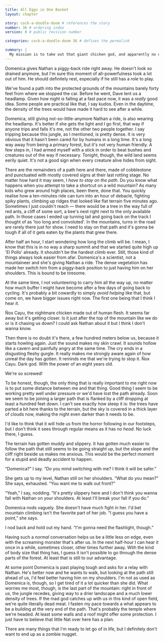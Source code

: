 ```yaml
---
title: All Eggs in One Basket
layout: chapter

story: cock-a-doodle-doom # references the story
number: 36 # ordering index
version: 0 # public revision number

categories: cock-a-doodle-doom 36 # defines the permalink

summary: |
  My mission is to take out that giant chicken god, and apparently no one else can do it since Dave decided to bail. We're down to three people, counting a child and his worried mom. What could go wrong?
---
```

Domenica gives Nathan a piggy-back ride right away. He doesn't look so drained anymore, but I'm sure this moment of all-powerfulness took a lot out of him. He should definitely rest, especially if he still has a role to play.

We've found a path into the protected grounds of the mountains barely forty feet from where we stopped the car. Before he went, Dave lent us a headlamp. Given how night is falling at a fast pace now, it was a *really* good idea. Some people are practical like that, I say kudos. Even in the daytime, the density of the trees would have made it hard to see after a while.

Domenica, still giving not-so-little-anymore Nathan a ride, is also wearing the headlamp. It's better if she gets the light and I go first, that way if anyone trips and falls it's me, not the other two people together. I say tripping because this jungle, as I mentioned, is pretty dense. It is very obvious that it hasn't been cared for by humans in a long time. It's a long way away from being a primary forest, but it's not very human friendly. A few steps in, I had armed myself with a stick in order to beat bushes and creatures out of the way if necessary. Tonight, though, the wild land seems eerily quiet. It's not a good sign when every creature alive hides from sight.

There are the remainders of a path here and there, made of cobblestone and punctuated with mostly covered signs at their last rotting stage. No matter how hard it may seem, I *have to stay on the path*. Do you know what happens when you attempt to take a shortcut on a wild mountain? As many kids who grew around high places, been there, done that. You quickly realise how a ten-minutes ride can turn into an hour of debacle, fighting spiky plants, climbing up ridges that looked like flat terrain five minutes ago. Sometimes I just couldn't reach — there would be a tree in the way full of red ants, a cliff of some sort, a bee's nest right next to the only available path. In those cases I ended up turning tail and going back on the track I thought of as 'too long and convoluted'. In the mountains, turns in the road are rarely there just for show. I need to stay on that path and it's gonna be tough if all of it gets eaten by the plants that grew there.

After half an hour, I start wondering how long the climb will be. I mean, I know that this is in no way a sharp summit and that we started quite high up 'El Pollo' already. It shouldn't be the hardest climb ever. Still, those kind of things always look easier from afar. Domenica's a scientist, not a mountaineer and she's giving Nathan a ride. The dense vegetation has made her switch him from a piggy-back position to just having him on her shoulders. This is bound to be tiresome.

At the same time, I not volunteering to carry him all the way up, no matter how much buffer I might have become after a few days of going back to cycling. It's probably a bit cowardly to simply *avoid helping* like that, but come on, we have bigger issues right now. The first one being that I think I hear *it*.

Ñox Cayu, the nightmare chicken made out of human flesh. It seems far away but it's getting closer. Is it just after the top of the mountain like we do or is it chasing us down? I could ask Nathan about it but I think I don't wanna know.

Then there is no doubt it's there, a few hundred meters below us, because it starts howling again. Just the sound makes my skin crawl. It sounds hollow like a cavern and painfully angry at the same time. The cry ends in a disgusting fleshy gurgle. It really makes me strongly aware again of how unreal the day has gotten. It reminds me that we're trying to stop it. Ñox Cayu. Dark god. With the power of an eight years old.

We're so screwed!

To be honest, though, the only thing that is really important to me right now is to put some distance between me and that thing. Good thing I seem to be working pretty well under pressure or we'd have lost the path already. Soon we seem to be joining a larger path that is flanked by a cliff dropping at least a hundred feet down. I can't see exactly how steep it is: the trees have parted a bit here thanks to the terrain, but the sky is covered in a thick layer of clouds now, making the night even darker than it needs to be.

I'd like to think that it will hide us from the horror following in our footsteps, but I don't think it sees through regular means as it has *no head*. No luck there, I guess.

The terrain has gotten muddy and slippery. It has gotten much easier to follow the path that still seems to be going straight up, but the slope and the cliff right beside us makes me anxious. This would be the perfect moment for a stupid and deadly accident to happen.

“Domenica?” I say. “Do you mind switching with me? I think it will be safer.”

She gets up to my level, Nathan still on her shoulders. “What do you mean?” She says, exhausted. “You want me to walk out front?”

“Yeah,” I say, nodding. “It's pretty slippery here and I don't think you wanna fall with Nathan on your shoulders. At least I'll break your fall if you do.”

Domenica nods vaguely. She doesn't have much fight in her. I'd bet mountain climbing isn't the favorite part of her job. “I guess you have a point,” she says.

I nod back and hold out my hand. “I'm gonna need the flashlight, though.”

Having such a *normal* conversation helps us be a little less on edge, even with the screaming monster that's after us. In the next half-hour I can hear it once in a while, sometimes closer, other times further away. With the kind of body size that thing has, I guess it isn't possible to go through the dense parts of the forest. At least that is still to our advantage.

At some point Domenica is past playing tough and asks for a relay with Nathan. He's better now and he wants to walk, but looking at the path still ahead of us, I'd feel better having him on my shoulders. I'm not as used as Domenica is, though, so I get tired of it a lot quicker than she did. What worries me most, though, is the last part of the mountain: right in front of us, the jungle recedes, giving way to a drier landscape and a much lower density of trees. If the mad god catches up with us in this kind of open field, we're quite literally dead meat. I fasten my pace towards a what appears to be a building at the very end of the path. That's probably the temple where we're headed. At least some walls and a roof might offer some protection. I just have to believe that little Nat over here has a plan.

There are many things that I'm ready to let go of in life, but I definitely don't want to end up as a zombie nugget.
